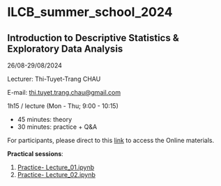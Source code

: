 # ILCB_summer_school_2024
## Introduction to Descriptive Statistics & Exploratory Data Analysis
26/08-29/08/2024

Lecturer: Thi-Tuyet-Trang CHAU 

E-mail: thi.tuyet.trang.chau@gmail.com

1h15 / lecture (Mon - Thu; 9:00 - 10:15)
*   45 minutes: theory
*   30 minutes: practice + Q&A

For participants, please direct to this [link](https://drive.google.com/drive/folders/1i6hsZh4LUmaeI5oPkUdaVKpIjNGOcFZJ?usp=drive_link) to access the Online materials.

**Practical sessions**: 

1. [Practice- Lecture_01.ipynb](https://colab.research.google.com/drive/1ipHdMwruN4vas_6rLU_sdwLrejKaYMuE?usp=sharing)
2. [Practice- Lecture_02.ipynb](https://colab.research.google.com/drive/1mCbPJ8eew7af1leeuQZbJIOOpd93oYW4?usp=sharing)
